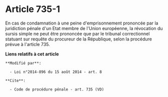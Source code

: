 # Article 735-1

En cas de condamnation à une peine d'emprisonnement prononcée par la juridiction pénale d'un Etat membre de l'Union
européenne, la révocation du sursis simple ne peut être prononcée que par le tribunal correctionnel statuant sur requête du
procureur de la République, selon la procédure prévue à l'article 735.

**Liens relatifs à cet article**

	**Modifié par**:

	  - Loi n°2014-896 du 15 août 2014 - art. 8

	**Cite**:

	  - Code de procédure pénale - art. 735 (VD)
